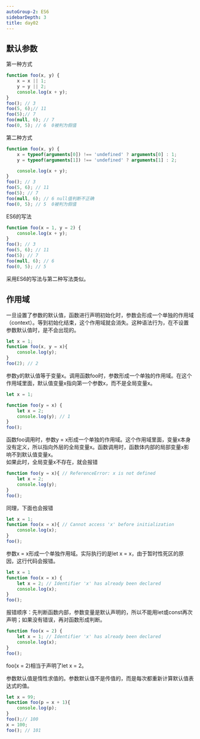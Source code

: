```yaml
---
autoGroup-2: ES6
sidebarDepth: 3
title: day02
---
```


## 默认参数
第一种方式
```js
function foo(x, y) {
    x = x || 1;
    y = y || 2;
    console.log(x + y);
}
foo(); // 3
foo(5, 6);// 11
foo(5);// 7 
foo(null, 6); // 7
foo(0, 5); // 6  0被判为假值
```
第二种方式
```js
function foo(x, y) {
    x = typeof(arguments[0]) !== 'undefined' ? arguments[0] : 1;
    y = typeof(arguments[1]) !== 'undefined' ? arguments[1] : 2;

    console.log(x + y);
}
foo(); // 3
foo(5, 6); // 11
foo(5); // 7 
foo(null, 6); // 6 null值判断不正确
foo(0, 5); // 5  0被判为假值
```
ES6的写法
```js
function foo(x = 1, y = 2) {
    console.log(x + y);
}
foo(); // 3
foo(5, 6); // 11
foo(5); // 7 
foo(null, 6); // 6 
foo(0, 5); // 5  
```
采用ES6的写法与第二种写法类似。

## 作用域
一旦设置了参数的默认值，函数进行声明初始化时，参数会形成一个单独的作用域（context）。等到初始化结束，这个作用域就会消失。这种语法行为，在不设置参数默认值时，是不会出现的。
   
```js
let x = 1;
function foo(x, y = x){
    console.log(y);
}
foo(2); // 2
```
参数y的默认值等于变量x。调用函数foo时，参数形成一个单独的作用域。在这个作用域里面，默认值变量x指向第一个参数x，而不是全局变量x。

```js
let x = 1;

function foo(y = x) {
    let x = 2;
    console.log(y); // 1
}
foo();
```
函数foo调用时，参数y = x形成一个单独的作用域。这个作用域里面，变量x本身没有定义，所以指向外层的全局变量x。函数调用时，函数体内部的局部变量x影响不到默认值变量x。    
如果此时，全局变量x不存在，就会报错
```js
function foo(y = x){ // ReferenceError: x is not defined
    let x = 2;
    console.log(y);
}
foo(); 
```
同理，下面也会报错
```js
let x = 1;
function foo(x = x){ // Cannot access 'x' before initialization
    console.log(x);
}
foo();
```
参数x = x形成一个单独作用域。实际执行的是let x = x，由于暂时性死区的原因，这行代码会报错。
```js
let x = 1
function foo(x = x) {
    let x = 2; // Identifier 'x' has already been declared
    console.log(x);
}
foo();
```
报错顺序：先判断函数内部，参数变量是默认声明的，所以不能用let或const再次声明；如果没有错误，再对函数形成判断。
```js
function foo(x = 2) {
    let x = 1; // Identifier 'x' has already been declared
    console.log(x);
}
foo();
```
foo(x = 2)相当于声明了let x = 2。

参数默认值是惰性求值的。参数默认值不是传值的，而是每次都重新计算默认值表达式的值。
```js
let x = 99;
function foo(p = x + 1){
    console.log(p);
}
foo();// 100
x = 100;
foo(); // 101
```

